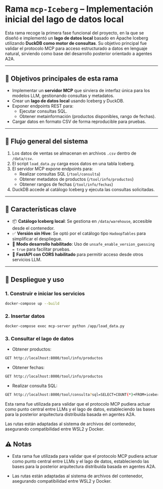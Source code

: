 # Rama `mcp-Iceberg` – Implementación inicial del lago de datos local

Esta rama recoge la primera fase funcional del proyecto, en la que se diseñó e implementó un **lago de datos local** basado en Apache Iceberg utilizando **DuckDB como motor de consultas**. Su objetivo principal fue validar el protocolo MCP para acceso estructurado a datos en lenguaje natural, sirviendo como base del desarrollo posterior orientado a agentes A2A.

---

## 📌 Objetivos principales de esta rama

- Implementar un **servidor MCP** que sirviera de interfaz única para los modelos LLM, gestionando consultas y metadatos.
- Crear un **lago de datos local** usando Iceberg y DuckDB.
- Exponer endpoints REST para:
  - Ejecutar consultas SQL.
  - Obtener metainformación (productos disponibles, rango de fechas).
- Cargar datos en formato CSV de forma reproducible para pruebas.


---

## 🔁 Flujo general del sistema

1. Los datos de ventas se almacenan en archivos `.csv` dentro de `/data/csv`.
2. El script `load_data.py` carga esos datos en una tabla Iceberg.
3. El servidor MCP expone endpoints para:
   - Realizar consultas SQL (`/tool/consulta`)
   - Obtener metadatos de productos (`/tool/info/productos`)
   - Obtener rangos de fechas (`/tool/info/fechas`)
4. DuckDB accede al catálogo Iceberg y ejecuta las consultas solicitadas.

---

## 🧠 Características clave

- 📦 **Catálogo Iceberg local**: Se gestiona en `/data/warehouse`, accesible desde el contenedor.
- ✅ **Versión sin Hive**: Se optó por el catálogo tipo `HadoopTables` para simplificar el despliegue.
- 🧪 **Modo desarrollo habilitado**: Uso de `unsafe_enable_version_guessing = true` para facilitar pruebas.
- 🔌 **FastAPI con CORS habilitado** para permitir acceso desde otros servicios LLM.

---

## 🚀 Despliegue y uso

### 1. Construir e iniciar los servicios

```bash
docker-compose up --build
```
### 2. Insertar datos
```bash
docker-compose exec mcp-server python /app/load_data.py
```

### 3. Consultar el lago de datos

- Obtener productos:
```bash
GET http://localhost:8000/tool/info/productos
```

- Obtener fechas:
```bash
GET http://localhost:8000/tool/info/productos
```

- Realizar consulta SQL:
```bash
GET http://localhost:8000/tool/consulta?sql=SELECT+COUNT(*)+FROM+iceberg_scan('/data/warehouse/ventas')
```

Esta rama fue utilizada para validar que el protocolo MCP pudiera actuar como punto central entre LLMs y el lago de datos, estableciendo las bases para la posterior arquitectura distribuida basada en agentes A2A.

Las rutas están adaptadas al sistema de archivos del contenedor, asegurando compatibilidad entre WSL2 y Docker.

## ⚠️ Notas
- Esta rama fue utilizada para validar que el protocolo MCP pudiera actuar como punto central entre LLMs y el lago de datos, estableciendo las bases para la posterior arquitectura distribuida basada en agentes A2A.

- Las rutas están adaptadas al sistema de archivos del contenedor, asegurando compatibilidad entre WSL2 y Docker.


